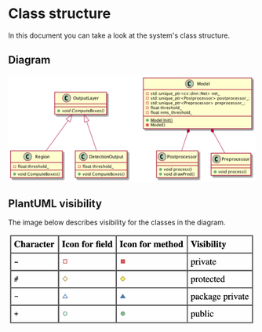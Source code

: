 # Class structure

In this document you can take a look at the system's class structure.

## Diagram

![Diagram](diagrams/ClassStructure.png)

## PlantUML visibility
The image below describes visibility for the classes in the diagram.

![Defining Visibility](../images/visibility.png)

